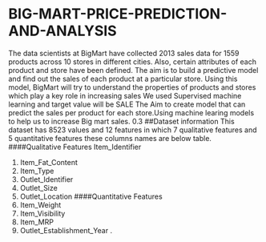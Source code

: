 # BIG-MART-PRICE-PREDICTION-AND-ANALYSIS
The data scientists at BigMart have collected 2013 sales data for 1559 products across 10 stores in
different cities. Also, certain attributes of each product and store have been defined. The aim is
to build a predictive model and find out the sales of each product at a particular store. Using this
model, BigMart will try to understand the properties of products and stores which play a key role
in increasing sales We used Supervised machine learning and target value will be SALE The Aim
to create model that can predict the sales per product for each store.Using machine learing models
to help us to increase Big mart sales.
0.3 ##Dataset information
This dataset has 8523 values and 12 features in which 7 qualitative features and 5 quantitative
features these columns names are below table. ####Qualitative Features Item_Identifier
1. Item_Fat_Content
2. Item_Type
3. Outlet_Identifier
4. Outlet_Size
5. Outlet_Location ####Quantitative Features
6. Item_Weight
7. Item_Visibility
8. Item_MRP
9. Outlet_Establishment_Year .
